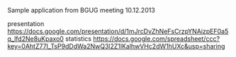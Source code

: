 Sample application from BGUG meeting 10.12.2013

presentation https://docs.google.com/presentation/d/1mJrcDvZhNeFsCrzpYNAizpEF0a5q_lfd2Ne8uKpaxo0
statistics https://docs.google.com/spreadsheet/ccc?key=0AhtZ77I_TsP9dDdWa2NwQ3l2Z1lKalhwVHc2dW1hUXc&usp=sharing

